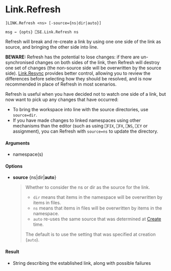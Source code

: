 # Link.Refresh 

    ]LINK.Refresh <ns> [-source={ns|dir|auto}]
    
    msg ← {opts} ⎕SE.Link.Refresh ns

Refresh will break and re-create a link by using one one side of the link as source, and bringing the other side into line.

**BEWARE:** Refresh has the potential to lose changes: if there are un-synchronised changes on both sides of the link, then Refresh will destroy one set of changes (the non-source side will be overwritten by the source side). [Link.Resync](Link.Resync.md) provides better control, allowing you to review the differences before selecting how they should be resolved, and is now recommended in place of Refresh in most scenarios.

Refresh is useful when you have decided not to watch one side of a link, but now want to pick up any changes that have occurred:

* To bring the workspace into line with the source directories, use `source=dir`.
* If you have made changes to linked namespaces using other mechanisms than the editor (such as using `⎕FIX`, `⎕FX`, `⎕NS`, `⎕CY` or assignment), you can Refresh with `source=ns` to update the directory.


#### Arguments

- namespace(s)

#### Options

- **source**	{ns|dir|**auto**}  
  > Whether to consider the ns or dir as the source for the link.
  > - `dir` means that items in the namespace will be overwritten by items in files.
  > - `ns` means that items in files will be overwritten by items in the namespace.
  > - `auto` re-uses the same source that was determined at [Create](Link.Create.md) time.
  >
  > The default is to use the setting that was specified at creation (`auto`).

#### Result

- String describing the established link, along with possible failures